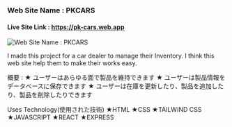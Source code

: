 ### Web Site Name : PKCARS
#### Live Site Link : https://pk-cars.web.app

![Web Site Name : PKCARS](https://i.ibb.co/1zT9PSf/pkcars.png)

I made this project  for a car dealer to  manage their Inventory. I think this web site help them to make their works easy.

概要 :
★ ユーザーはあらゆる面で製品を維持できます
★ ユーザーは製品情報をデータベースに保存できます
★ ユーザーは在庫を更新したり、製品を追加したり、製品を削除したりできます

Uses Technology(使用された技術) 
★HTML
★CSS
★TAILWIND CSS
★JAVASCRIPT
★REACT
★EXPRESS
